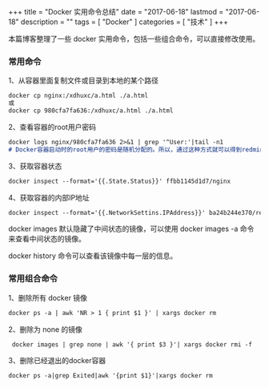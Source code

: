 +++
title = "Docker 实用命令总结"
date = "2017-06-18"
lastmod = "2017-06-18"
description = ""
tags = [
    "Docker"
]
categories = [
     "技术"
]
+++

本篇博客整理了一些 docker 实用命令，包括一些组合命令，可以直接修改使用。

<!--more-->

### 常用命令
1、从容器里面复制文件或目录到本地的某个路径
```markdown
docker cp nginx:/xdhuxc/a.html ./a.html
或
docker cp 980cfa7fa636:/xdhuxc/a.html ./a.html
```

2、查看容器的root用户密码
```markdown
docker logs nginx/980cfa7fa636 2>&1 | grep '^User:'|tail -n1 
# Docker容器启动时的root用户的密码是随机分配的。所以，通过这种方式就可以得到redmine容器的root用户的密码了
```

3、获取容器状态
```markdown
docker inspect --format='{{.State.Status}}' ffbb1145d1d7/nginx
```

4、获取容器的内部IP地址
```markdown
docker inspect --format='{{.NetworkSettins.IPAddress}}' ba24b244e370/redis
```

docker images 默认隐藏了中间状态的镜像，可以使用 docker images -a 命令来查看中间状态的镜像。

docker history 命令可以查看该镜像中每一层的信息。

### 常用组合命令
1、删除所有 docker 镜像
```markdown
docker ps -a | awk 'NR > 1 { print $1 }' | xargs docker rm
```

2、删除为 none 的镜像
```markdown
 docker images | grep none | awk '{ print $3 }'| xargs docker rmi -f
```

3、删除已经退出的docker容器
```markdown
docker ps -a|grep Exited|awk '{print $1}'|xargs docker rm
```
